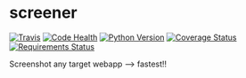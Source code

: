 # screener
[![Travis](https://img.shields.io/travis/netanelravid/screener.svg?branch=master)](https://travis-ci.org/netanelravid/screener)
[![Code Health](https://landscape.io/github/netanelravid/screener/master/landscape.svg?style=flat)](https://landscape.io/github/netanelravid/screener/1)
[![Python Version](https://img.shields.io/badge/python-v2.7-brightgreen.svg)](https://github.com/netanelravid/screener/)
[![Coverage Status](https://coveralls.io/repos/github/netanelravid/screener/badge.svg?branch=master)](https://coveralls.io/github/netanelravid/screener?branch=master)
[![Requirements Status](https://requires.io/github/netanelravid/screener/requirements.svg)](https://requires.io/github/netanelravid/screener/requirements/?branch=master)

Screenshot any target webapp --> fastest!!